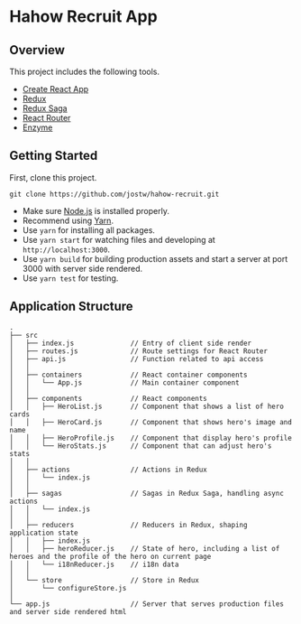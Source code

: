 # Hahow Recruit App

## Overview

This project includes the following tools.

- [Create React App](https://github.com/facebookincubator/create-react-app)
- [Redux](https://github.com/reactjs/redux)
- [Redux Saga](https://github.com/redux-saga/redux-saga)
- [React Router](https://github.com/ReactTraining/react-router)
- [Enzyme](https://github.com/airbnb/enzyme)

## Getting Started

First, clone this project.

```
git clone https://github.com/jostw/hahow-recruit.git
```

- Make sure [Node.js](https://nodejs.org/) is installed properly.
- Recommend using [Yarn](https://github.com/yarnpkg/yarn).
- Use ` yarn ` for installing all packages.
- Use ` yarn start ` for watching files and developing at ` http://localhost:3000 `.
- Use ` yarn build ` for building production assets and start a server at port 3000 with server side rendered.
- Use ` yarn test ` for testing.

## Application Structure

```
.
├── src
│   ├── index.js              // Entry of client side render
│   ├── routes.js             // Route settings for React Router
│   ├── api.js                // Function related to api access
│   │
│   ├── containers            // React container components
│   │   └── App.js            // Main container component
│   │
│   ├── components            // React components
│   │   ├── HeroList.js       // Component that shows a list of hero cards
│   │   ├── HeroCard.js       // Component that shows hero's image and name
│   │   ├── HeroProfile.js    // Component that display hero's profile
│   │   └── HeroStats.js      // Component that can adjust hero's stats
│   │
│   ├── actions               // Actions in Redux
│   │   └── index.js
│   │
│   ├── sagas                 // Sagas in Redux Saga, handling async actions
│   │   └── index.js
│   │
│   ├── reducers              // Reducers in Redux, shaping application state
│   │   ├── index.js
│   │   ├── heroReducer.js    // State of hero, including a list of heroes and the profile of the hero on current page
│   │   └── i18nReducer.js    // i18n data
│   │
│   └── store                 // Store in Redux
│       └── configureStore.js
│
└── app.js                    // Server that serves production files and server side rendered html
```
